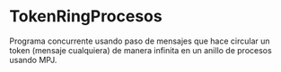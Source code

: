 # TokenRingProcesos
Programa concurrente usando paso de mensajes que hace circular un token (mensaje cualquiera) de manera infinita en un anillo de procesos usando MPJ.
